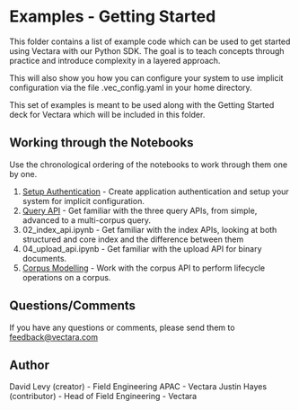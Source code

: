 # Examples - Getting Started
This folder contains a list of example code which can be used to get started using
Vectara with our Python SDK. The goal is to teach concepts through practice and introduce
complexity in a layered approach.

This will also show you how you can configure your system to use implicit configuration
via the file .vec_config.yaml in your home directory.

This set of examples is meant to be used along with the Getting Started deck for Vectara
which will be included in this folder.

## Working through the Notebooks
Use the chronological ordering of the notebooks to work through them one by one. 

1. [Setup Authentication](./00_setup_authentication.ipynb) - Create application authentication and setup your system for implicit configuration.
2. [Query API](./01_query_api.ipynb) - Get familiar with the three query APIs, from simple, advanced to a multi-corpus query.
3. 02_index_api.ipynb - Get familiar with the index APIs, looking at both structured and core index and the difference 
   between them
4. 04_upload_api.ipynb - Get familiar with the upload API for binary documents.
5. [Corpus Modelling](./05_corpus_modelling.ipynb) - Work with the corpus API to perform lifecycle operations on a corpus.

## Questions/Comments
If you have any questions or comments, please send them to feedback@vectara.com

## Author
David Levy (creator) - Field Engineering APAC - Vectara
Justin Hayes (contributor) - Head of Field Engineering - Vectara


